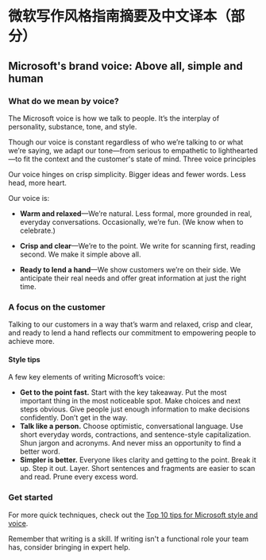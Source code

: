 # 微软写作风格指南摘要及中文译本（部分）

## Microsoft's brand voice: Above all, simple and human

### What do we mean by voice?

The Microsoft voice is how we talk to people. It’s the interplay of personality, substance, tone, and style.

Though our voice is constant regardless of who we’re talking to or what we’re saying, we adapt our tone—from serious to empathetic to lighthearted—to fit the context and the customer's state of mind.
Three voice principles

Our voice hinges on crisp simplicity. Bigger ideas and fewer words. Less head, more heart.

Our voice is:

- **Warm and relaxed**—We’re natural. Less formal, more grounded in real, everyday conversations. Occasionally, we’re fun. (We know when to celebrate.)

- **Crisp and clear**—We’re to the point. We write for scanning first, reading second. We make it simple above all.

- **Ready to lend a hand**—We show customers we’re on their side. We anticipate their real needs and offer great information at just the right time.

### A focus on the customer

Talking to our customers in a way that’s warm and relaxed, crisp and clear, and ready to lend a hand reflects our commitment to empowering people to achieve more.

#### Style tips

A few key elements of writing Microsoft’s voice:
- **Get to the point fast.** Start with the key takeaway. Put the most important thing in the most noticeable spot. Make choices and next steps obvious. Give people just enough information to make decisions confidently. Don’t get in the way.
- **Talk like a person.** Choose optimistic, conversational language. Use short everyday words, contractions, and sentence-style capitalization. Shun jargon and acronyms. And never miss an opportunity to find a better word.
- **Simpler is better.** Everyone likes clarity and getting to the point. Break it up. Step it out. Layer. Short sentences and fragments are easier to scan and read. Prune every excess word.

### Get started

For more quick techniques, check out the [Top 10 tips for Microsoft style and voice](https://docs.microsoft.com/en-us/style-guide/top-10-tips-style-voice).

Remember that writing is a skill. If writing isn't a functional role your team has, consider bringing in expert help.